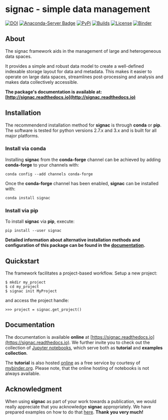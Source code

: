 # signac - simple data management

[![DOI](https://zenodo.org/badge/72946496.svg)](https://zenodo.org/badge/latestdoi/72946496)
[![Anaconda-Server Badge](https://anaconda.org/conda-forge/signac/badges/version.svg)](https://anaconda.org/conda-forge/signac)
[![PyPi](https://img.shields.io/pypi/v/signac.svg)](https://img.shields.io/pypi/v/signac.svg)
[![Builds](https://pipelines-badges-service.useast.staging.atlassian.io/badge/glotzer/signac.svg)](https://coveralls.io/bitbucket/glotzer/signac?branch=master)
[![License](https://img.shields.io/github/license/csadorf/signac.svg)](https://bitbucket.org/glotzer/signac/src/master/LICENSE.txt)
[![Binder](http://mybinder.org/badge.svg)](http://www.mybinder.org:/repo/csadorf/signac-examples)

## About

The signac framework aids in the management of large and heterogeneous data spaces.

It provides a simple and robust data model to create a well-defined indexable storage layout for data and metadata.
This makes it easier to operate on large data spaces, streamlines post-processing and analysis and makes data collectively accessible.

**The package's documentation is available at: [http://signac.readthedocs.io](http://signac.readthedocs.io)**

## Installation

The recommendend installation method for **signac** is through **conda** or **pip**.
The software is tested for python versions 2.7.x and 3.x and is built for all major platforms.

### Install via **conda**

Installing **signac** from the **conda-forge** channel can be achieved by adding **conda-forge** to your channels with:

    conda config --add channels conda-forge

Once the **conda-forge** channel has been enabled, **signac** can be installed with:

    conda install signac

### Install via **pip**

To install **signac** via **pip**, execute:

    pip install --user signac

**Detailed information about alternative installation methods and configuration of this package can be found in the [documentation](https://signac.readthedocs.io/en/latest/installation.html).**

## Quickstart

The framework facilitates a project-based workflow.
Setup a new project:

    $ mkdir my_project
    $ cd my_project
    $ signac init MyProject

and access the project handle:

    >>> project = signac.get_project()

## Documentation

The documentation is available **online** at [https://signac.readthedocs.io](https://signac.readthedocs.io).
We further invite you to check out the collection of [Jupyter notebooks](https://bitbucket.org/glotzer/signac-examples), which serve both as **tutorial** and **examples collection**.

The **tutorial** is also hosted [online](http://www.mybinder.org:/repo/csadorf/signac-examples) as a free service by courtesy of [mybinder.org](http://www.mybinder.org).
Please note, that the online hosting of notebooks is not always available.

## Acknowledgment

When using **signac** as part of your work towards a publication, we would really appreciate that you acknowledge **signac** appropriately. We have prepared examples on how to do that [here](http://signac.readthedocs.io/en/latest/acknowledge.html). **Thank you very much!**
